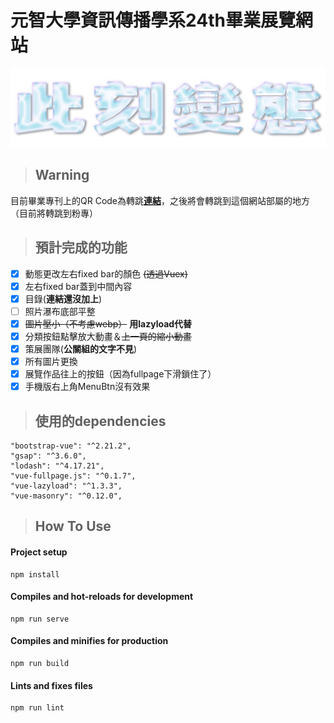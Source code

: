 # 元智大學資訊傳播學系24th畢業展覽網站

![](https://github.com/tsungyu927/yzuic-exhibition-web/blob/master/src/assets/logo/horizontal-logo.png)

>## **Warning**
目前畢業專刊上的QR Code為轉跳[**連結**](https://exhibitionweb-45da9.web.app/)，之後將會轉跳到這個網站部屬的地方（目前將轉跳到粉專）

>## **預計完成的功能**

- [x] 動態更改左右fixed bar的顏色 ~~(透過Vuex)~~
- [x] 左右fixed bar蓋到中間內容
- [x] 目錄(**連結還沒加上**)
- [ ] 照片瀑布底部平整
- [x] ~~圖片壓小（不考慮webp）~~ **用lazyload代替**
- [x] 分類按鈕點擊放大動畫＆~~上一頁的縮小動畫~~
- [x] 策展團隊(**公關組的文字不見**)
- [x] 所有圖片更換
- [x] 展覽作品往上的按鈕（因為fullpage下滑鎖住了）
- [x] 手機版右上角MenuBtn沒有效果

>## **使用的dependencies**
```
"bootstrap-vue": "^2.21.2",
"gsap": "^3.6.0",
"lodash": "^4.17.21",
"vue-fullpage.js": "^0.1.7",
"vue-lazyload": "^1.3.3",
"vue-masonry": "^0.12.0",
```

>## **How To Use**
#### Project setup
```
npm install
```

#### Compiles and hot-reloads for development
```
npm run serve
```

#### Compiles and minifies for production
```
npm run build
```

#### Lints and fixes files
```
npm run lint
```
